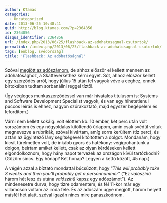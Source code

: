 ```yaml
---
author: KTamas
categories:
  - Uncategorized
date: 2013-06-25 10:48:41
guid: http://blog.ktamas.com/?p=2364856
id: 2364856
disqus_identifier: 2364856
url: /index.php/2013/06/25/flashback-az-adohatosagnal-csutortok/
permalink: /index.php/2013/06/25/flashback-az-adohatosagnal-csutortok/
tags: [énblog, svédország]
title: 'Flashback: Az adóhatóságnál'
---
```


Szóval [megjött az adószámom](http://blog.ktamas.com/index.php/2013/06/24/megjott-az-adoszamom-hetfo/ "Megjött az adószámom hétfő"), de ahhoz először el kellett mennem az adóhatósághoz, a Skatteverkethez kérni egyet. Sőt, ahhoz először kellett egy szerződés arról, hogy július 15 után fel vagyok véve a céghez, ennek birtokában tudtam sorbanállni reggel tíztől.

(Így végleges munkaszerződéssel van már hivatalos titulusom is: Systems and Software Development Specialist vagyok, és van egy hihetetlenul puccos leírás is ehhez, nagyon szórakoztató, majd egyszer begépelem és lefordítom.)

Várni nem kellett sokáig: volt elöttem kb. 10 ember, két perc után volt sorszámom és egy négyoldalas kitöltendő űrlapom, amin csak svédül voltak megnevezve a rubrikák, szóval kivártam, amíg sorra kerültem (tíz perc), és aztán az ügyintéző lány segítségével kitöltöttem a dolgot. Mondanám, hogy kicsit türelmetlen volt, de inkább gyors és hatékony: végigrohantunk a dolgon, beírtam amiket kellett, csak az olyan kérdéseken kellett elgondolkoznom, hogy hány napot tervezek az országon kívül tartózkodni? (Gőzöm sincs. Egy hónap? Két hónap? Legyen a kettő között, 45 nap.)

A végén azzal a bíztató mondattal búcsúzott, hogy &#8220;_This will probably take 3 weeks and then you&#8217;ll probably get a personnummer_&#8221; (&#8220;Ez _valószínű_ három hét lesz és utána _valószínű_ kapsz egy adószámot&#8221;). Az mindenesetre durva, hogy tízre odamentem, és fél 11-kor már egy villamoson voltam az iroda fele. És az adószám ugye megjött, három helyett másfél hét alatt, szóval igazán nincs mire panaszkodnom.
